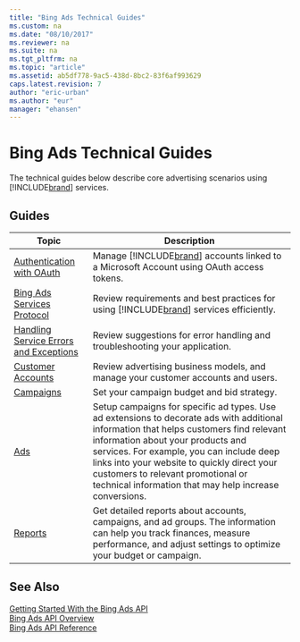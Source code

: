 ```yaml
---
title: "Bing Ads Technical Guides"
ms.custom: na
ms.date: "08/10/2017"
ms.reviewer: na
ms.suite: na
ms.tgt_pltfrm: na
ms.topic: "article"
ms.assetid: ab5df778-9ac5-438d-8bc2-83f6af993629
caps.latest.revision: 7
author: "eric-urban"
ms.author: "eur"
manager: "ehansen"
---
```

# Bing Ads Technical Guides
The technical guides below describe core advertising scenarios using [!INCLUDE[brand](../docset-overview/includes/brand.md)] services.

## Guides

|Topic|Description|
|---------|---------------|
|[Authentication with OAuth](../docset-overview/authentication-with-oauth.md)|Manage [!INCLUDE[brand](../docset-overview/includes/brand.md)] accounts linked to a Microsoft Account using OAuth access tokens.|
|[Bing Ads Services Protocol](../docset-overview/bing-ads-services-protocol.md)|Review requirements and best practices for using [!INCLUDE[brand](../docset-overview/includes/brand.md)] services efficiently.|
|[Handling Service Errors and Exceptions](../docset-overview/handling-service-errors-and-exceptions.md)|Review suggestions for error handling and troubleshooting your application.|
|[Customer Accounts](../docset-overview/customer-accounts.md)|Review advertising business models, and manage your customer accounts and users.|
|[Campaigns](../docset-overview/campaigns.md)|Set your campaign budget and bid strategy.|
|[Ads](../docset-overview/ads.md)|Setup campaigns for specific ad types. Use ad extensions to decorate ads with additional information that helps customers find relevant information about your products and services. For example, you can include deep links into your website to quickly direct your customers to relevant promotional or technical information that may help increase conversions.|
|[Reports](../docset-overview/reports.md)|Get detailed reports about accounts, campaigns, and ad groups. The information can help you track finances, measure performance, and adjust settings to optimize your budget or campaign.|

## See Also
[Getting Started With the Bing Ads API](../docset-overview/getting-started-with-the-bing-ads-api.md)  
[Bing Ads API Overview](../docset-overview/bing-ads-api-overview.md)  
[Bing Ads API Reference](../docset-overview/bing-ads-api-reference.md)  

